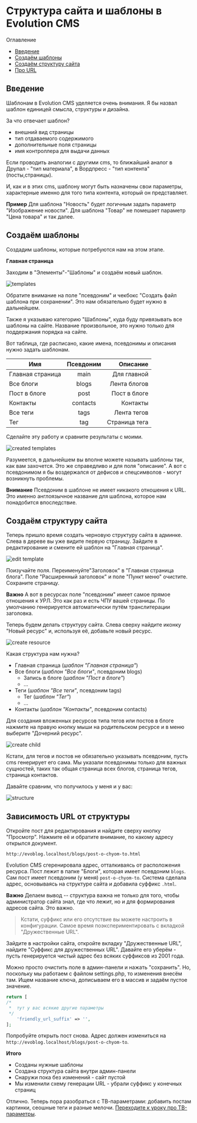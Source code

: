 # Структура сайта и шаблоны в Evolution CMS

Оглавление
* [Введение](#part1)
* [Создаём шаблоны](#part2)
* [Создаём структуру сайта](#part3)
* [Про URL](#part4)


## Введение  <a name="part1"></a>

Шаблонам в Evolution CMS уделяется очень внимания. Я бы назвал шаблон единицей смысла, структуры и дизайна.

За что отвечает шаблон?

* внешний вид страницы
* тип отдаваемого содержимого
* дополнительные поля страницы
* имя контроллера для выдачи данных

Если проводить аналогии с другими cms, то ближайший аналог в Друпал - "тип материала", в Вордпресс - "тип контента" (посты,страницы).

И, как и в этих cms, шаблону могут быть назначены свои параметры, характерные именно для того типа контента, который он представляет.

**Пример**
Для шаблона "Новость" будет логичным задать параметр "Изображение новости". Для шаблона "Товар" не помешает параметр "Цена товара" и так далее.


## Создаём шаблоны <a name="part2"></a>
Создадим шаблоны, которые потребуются нам на этом этапе.

**Главная страница**

Заходим в "Элементы"-"Шаблоны" и создаём новый шаблон.

![templates](assets/images/s25.png)

Обратите внимание на поле "псевдоним" и чекбокс "Создать файл шаблона при сохранении". Это нам обязательно будет нужно в дальнейшем.

Также я указываю категорию "Шаблоны", куда буду привязывать все шаблоны на сайте. Название произвольное, это нужно только для поддержания порядка на сайте.

Вот таблица, где расписано, какие имена, псевдонимы и описания нужно задать шаблонам.

| Имя				|    Псевдоним      |  Описание  	|
|-------------------|:-----------------:|--------------:|
| Главная страница	|	main			| Для главной 	|
| Все блоги 		|	blogs   		| Лента блогов	|
| Пост в блоге		|	post   			| Пост в блоге	|
| Контакты 			|	contacts 		| Контакты		|
| Все теги 			|	tags 			| Лента тегов 	|
| Тег 				|	tag 			| Страница тега |


Сделайте эту работу и сравните результаты с моими. 

 ![created templates](assets/images/s26.png)

Разумеется, в дальнейшем вы вполне можете называть шаблоны так, как вам захочется. Это же справедливо и для поля "описание". А вот с псевдонимом я бы воздержался от дефисов и спецсимволов -  могут возникнуть проблемы.

**Внимание**
Псевдоним в шаблоне не имеет никакого отношения к URL. Это именно англоязычное название для шаблона, которое нам понадобится впоследствие.

## Создаём структуру сайта <a name="part3"></a>

Теперь пришло время создать черновую структуру сайта в админке.
Слева в дереве вы уже видите первую страницу. Зайдите в редактирование и смените ей шаблон на "Главная страница".

 ![edit template](assets/images/s27.png)

 Поизучайте поля. Переименуйте"Заголовок" в "Главная страница блога". Поле "Расширенный заголовок" и поле "Пункт меню" очистите. Сохраните страницу. 

 **Важно**
 А вот в ресурсах поле "псевдоним" имеет самое прямое отношения к УРЛ. Это как раз и есть ЧПУ вашей страницы. По умолчанию генерируется автоматически путём транслитерации заголовка.

 Теперь будем делать структуру сайта. Слева сверху найдите иконку "Новый ресурс" и, используя её, добавьте новый ресурс. 


 ![create resource](assets/images/s28.png)

 Какая структура нам нужна?

* Главная страница (*шаблон "Главная страница"*)
* Все блоги (*шаблон "Все блоги"*, псевдоним blogs)
	* Запись в блоге (*шаблон "Пост в блоге"*)
	* ...
* Теги (*шаблон "Все теги"*, псевдоним tags)
	* Тег (*шаблон "Тег"*)
	* ...
* Контакты (*шаблон "Контакты"*, псевдоним contacts)

Для создания вложенных ресурсов типа тегов или постов в блоге нажмите на правую кнопку мыши на родительском ресурсе и в меню выберите "Дочерний ресурс".

 ![create child](assets/images/s29.png)
 
Кстати, для тегов и постов не обязательно указывать псевдоним, пусть cms генерирует его сама. Мы указали псевдонимы только для важных сущностей, таких так общая страница всех блогов, страница тегов, страница контактов.

Давайте сравним, что получилось у меня и у вас:

![structure](assets/images/s30.png)

## Зависимость URL от структуры <a name="part4"></a>

Откройте пост для редактирования и найдите сверху кнопку "Просмотр". Нажмите её и обратите внимание, по какому адресу открылся документ.
```
http://evoblog.localhost/blogs/post-o-chyom-to.html
```
Evolution CMS сгеренировала адрес, отталкиваясь от расположения ресурса. Пост лежит в папке "Блоги", которая имеет псевдоним `blogs`. Сам пост имеет псевдоним (у меня) `post-o-chyom-to`.  Система сделала адрес, основываясь на структуре сайта и добавила суффикс `.html`. 

**Важно**
Делаем вывод -- структура важна не только для того, чтобы администратор сайта знал,  где что лежит, но и для формирования адресов сайта. Это важно.


>Кстати, суффикс или его отсутствие вы можете настроить в конфигурации. Самое время поэкспериментировать с вкладкой "Дружественные URL".

Зайдите в настройки сайта, откройте вкладку "Дружественные URL", найдите "Суффикс для дружественных URL". Давайте его уберём - пусть генерируется чистый адрес без всяких суффиксов из 2001 года.

Можно просто очистить поле в админ-панели и нажать "сохранить". Но, поскольку мы работаем с файлом settings.php, то изменения внесём там. Ищем название ключа, дописываем его в массив и задаём пустое значение.

```php
return [
/*
 *	тут у вас всякие другие параметры
 */
    'friendly_url_suffix' => '',
];
```
Попробуйте открыть пост снова.  Адрес должен измениться на `http://evoblog.localhost/blogs/post-o-chyom-to`.



**Итого**
* Созданы нужные шаблоны
* Создана структура сайта внутри админ-панели
* Снаружи пока без изменений - сайт пустой
* Мы изменили схему генерации URL - убрали суффикс у конечных страниц

Отлично. Теперь пора разобраться с ТВ-параметрами: добавить постам картинки, сеошные теги и разные мелочи. [Переходите к уроку про ТВ-параметры](/005_%D0%A2%D0%92-%D0%BF%D0%B0%D1%80%D0%B0%D0%BC%D0%B5%D1%82%D1%80%D1%8B%20%D0%B2%20Evolution%20CMS.md).



